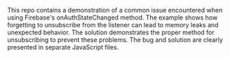 This repo contains a demonstration of a common issue encountered when using Firebase's onAuthStateChanged method.  The example shows how forgetting to unsubscribe from the listener can lead to memory leaks and unexpected behavior.  The solution demonstrates the proper method for unsubscribing to prevent these problems.  The bug and solution are clearly presented in separate JavaScript files.